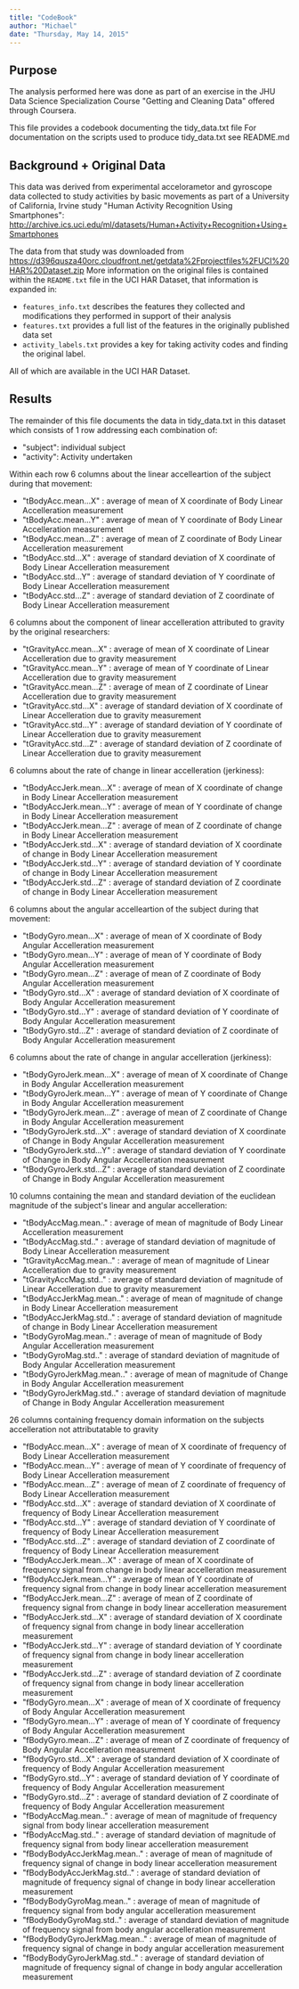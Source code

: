 ```yaml
---
title: "CodeBook"
author: "Michael"
date: "Thursday, May 14, 2015"
---
```

## Purpose
The analysis performed here was done as part of an exercise in the JHU Data Science Specialization Course "Getting and Cleaning Data" offered through Coursera.

This file provides a codebook documenting the tidy_data.txt file
For documentation on the scripts used to produce tidy_data.txt see README.md

## Background + Original Data
This data was derived from experimental accelorametor and gyroscope data collected to study activities by basic movements as part of a University of California, Irvine study "Human Activity Recognition Using Smartphones":  http://archive.ics.uci.edu/ml/datasets/Human+Activity+Recognition+Using+Smartphones

The data from that study was downloaded from https://d396qusza40orc.cloudfront.net/getdata%2Fprojectfiles%2FUCI%20HAR%20Dataset.zip 
More information on the original files is contained within the `README.txt` file in the UCI HAR Dataset, that information is expanded in:

* `features_info.txt` describes the features they collected and modifications they performed in support of their analysis
* `features.txt` provides a full list of the features in the originally published data set
* `activity_labels.txt` provides a key for taking activity codes and finding the original label.

All of which are available in the UCI HAR Dataset.  


## Results
The remainder of this file documents the data in tidy_data.txt in this dataset which consists of 1 row addressing each combination of: 

* "subject": individual subject
* "activity": Activity undertaken

Within each row 6 columns about the linear accelleartion of the subject during that movement:

*   "tBodyAcc.mean...X"	:	average of	mean of	X coordinate of	Body Linear Accelleration	measurement
*	"tBodyAcc.mean...Y"	:	average of	mean of	Y coordinate of	Body Linear Accelleration	measurement
*	"tBodyAcc.mean...Z"	:	average of	mean of	Z coordinate of	Body Linear Accelleration	measurement
*	"tBodyAcc.std...X"	:	average of	standard deviation of	X coordinate of	Body Linear Accelleration	measurement
*	"tBodyAcc.std...Y"	:	average of	standard deviation of	Y coordinate of	Body Linear Accelleration	measurement
*	"tBodyAcc.std...Z"	:	average of	standard deviation of	Z coordinate of	Body Linear Accelleration	measurement

6 columns about the component of linear accelleration attributed to gravity by the original researchers:

*	"tGravityAcc.mean...X"	:	average of	mean of	X coordinate of	Linear Accelleration due to gravity	measurement
*	"tGravityAcc.mean...Y"	:	average of	mean of	Y coordinate of	Linear Accelleration due to gravity	measurement
*	"tGravityAcc.mean...Z"	:	average of	mean of	Z coordinate of	Linear Accelleration due to gravity	measurement
*	"tGravityAcc.std...X"	:	average of	standard deviation of	X coordinate of	Linear Accelleration due to gravity	measurement
*	"tGravityAcc.std...Y"	:	average of	standard deviation of	Y coordinate of	Linear Accelleration due to gravity	measurement
*	"tGravityAcc.std...Z"	:	average of	standard deviation of	Z coordinate of	Linear Accelleration due to gravity	measurement

6 columns about the rate of change in linear accelleration (jerkiness):

*	"tBodyAccJerk.mean...X"	:	average of	mean of	X coordinate of	change in Body Linear Accelleration	measurement
*	"tBodyAccJerk.mean...Y"	:	average of	mean of	Y coordinate of	change in Body Linear Accelleration	measurement
*	"tBodyAccJerk.mean...Z"	:	average of	mean of	Z coordinate of	change in Body Linear Accelleration	measurement
*	"tBodyAccJerk.std...X"	:	average of	standard deviation of	X coordinate of	change in Body Linear Accelleration	measurement
*	"tBodyAccJerk.std...Y"	:	average of	standard deviation of	Y coordinate of	change in Body Linear Accelleration	measurement
*	"tBodyAccJerk.std...Z"	:	average of	standard deviation of	Z coordinate of	change in Body Linear Accelleration	measurement

6 columns about the angular accelleartion of the subject during that movement:

*	"tBodyGyro.mean...X"	:	average of	mean of	X coordinate of	Body Angular Accelleration	measurement
*	"tBodyGyro.mean...Y"	:	average of	mean of	Y coordinate of	Body Angular Accelleration	measurement
*	"tBodyGyro.mean...Z"	:	average of	mean of	Z coordinate of	Body Angular Accelleration	measurement
*	"tBodyGyro.std...X"	:	average of	standard deviation of	X coordinate of	Body Angular Accelleration	measurement
*	"tBodyGyro.std...Y"	:	average of	standard deviation of	Y coordinate of	Body Angular Accelleration	measurement
*	"tBodyGyro.std...Z"	:	average of	standard deviation of	Z coordinate of	Body Angular Accelleration	measurement

6 columns about the rate of change in angular accelleration (jerkiness):

*	"tBodyGyroJerk.mean...X"	:	average of	mean of	X coordinate of	Change in Body Angular Accelleration	measurement
*	"tBodyGyroJerk.mean...Y"	:	average of	mean of	Y coordinate of	Change in Body Angular Accelleration	measurement
*	"tBodyGyroJerk.mean...Z"	:	average of	mean of	Z coordinate of	Change in Body Angular Accelleration	measurement
*	"tBodyGyroJerk.std...X"	:	average of	standard deviation of	X coordinate of	Change in Body Angular Accelleration	measurement
*	"tBodyGyroJerk.std...Y"	:	average of	standard deviation of	Y coordinate of	Change in Body Angular Accelleration	measurement
*	"tBodyGyroJerk.std...Z"	:	average of	standard deviation of	Z coordinate of	Change in Body Angular Accelleration	measurement

10 columns containing the mean and standard deviation of the euclidean magnitude of the subject's linear and angular accelleration:

*	"tBodyAccMag.mean.."	:	average of	mean of	magnitude of	Body Linear Accelleration	measurement
*	"tBodyAccMag.std.."	:	average of	standard deviation of	magnitude of	Body Linear Accelleration	measurement
*	"tGravityAccMag.mean.."	:	average of	mean of	magnitude of	Linear Accelleration due to gravity	measurement
*	"tGravityAccMag.std.."	:	average of	standard deviation of	magnitude of	Linear Accelleration due to gravity	measurement
*	"tBodyAccJerkMag.mean.."	:	average of	mean of	magnitude of	change in Body Linear Accelleration	measurement
*	"tBodyAccJerkMag.std.."	:	average of	standard deviation of	magnitude of	change in Body Linear Accelleration	measurement
*	"tBodyGyroMag.mean.."	:	average of	mean of	magnitude of	Body Angular Accelleration	measurement
*	"tBodyGyroMag.std.."	:	average of	standard deviation of	magnitude of	Body Angular Accelleration	measurement
*	"tBodyGyroJerkMag.mean.."	:	average of	mean of	magnitude of	Change in Body Angular Accelleration	measurement
*	"tBodyGyroJerkMag.std.."	:	average of	standard deviation of	magnitude of	Change in Body Angular Accelleration	measurement

26 columns containing frequency domain information on the subjects accelleration not attributatable to gravity

*	"fBodyAcc.mean...X"	:	average of	mean of	X coordinate of	frequency of Body Linear Accelleration	measurement
*	"fBodyAcc.mean...Y"	:	average of	mean of	Y coordinate of	frequency of Body Linear Accelleration	measurement
*	"fBodyAcc.mean...Z"	:	average of	mean of	Z coordinate of	frequency of Body Linear Accelleration	measurement
*	"fBodyAcc.std...X"	:	average of	standard deviation of	X coordinate of	frequency of Body Linear Accelleration	measurement
*	"fBodyAcc.std...Y"	:	average of	standard deviation of	Y coordinate of	frequency of Body Linear Accelleration	measurement
*	"fBodyAcc.std...Z"	:	average of	standard deviation of	Z coordinate of	frequency of Body Linear Accelleration	measurement
*	"fBodyAccJerk.mean...X"	:	average of	mean of	X coordinate of	frequency signal from change in body linear accelleration	measurement
*	"fBodyAccJerk.mean...Y"	:	average of	mean of	Y coordinate of	frequency signal from change in body linear accelleration	measurement
*	"fBodyAccJerk.mean...Z"	:	average of	mean of	Z coordinate of	frequency signal from change in body linear accelleration	measurement
*	"fBodyAccJerk.std...X"	:	average of	standard deviation of	X coordinate of	frequency signal from change in body linear accelleration	measurement
*	"fBodyAccJerk.std...Y"	:	average of	standard deviation of	Y coordinate of	frequency signal from change in body linear accelleration	measurement
*	"fBodyAccJerk.std...Z"	:	average of	standard deviation of	Z coordinate of	frequency signal from change in body linear accelleration	measurement
*	"fBodyGyro.mean...X"	:	average of	mean of	X coordinate of	frequency of Body Angular Accelleration	measurement
*	"fBodyGyro.mean...Y"	:	average of	mean of	Y coordinate of	frequency of Body Angular Accelleration	measurement
*	"fBodyGyro.mean...Z"	:	average of	mean of	Z coordinate of	frequency of Body Angular Accelleration	measurement
*	"fBodyGyro.std...X"	:	average of	standard deviation of	X coordinate of	frequency of Body Angular Accelleration	measurement
*	"fBodyGyro.std...Y"	:	average of	standard deviation of	Y coordinate of	frequency of Body Angular Accelleration	measurement
*	"fBodyGyro.std...Z"	:	average of	standard deviation of	Z coordinate of	frequency of Body Angular Accelleration	measurement
*	"fBodyAccMag.mean.."	:	average of	mean of	magnitude of	frequency signal from body linear accelleration	measurement
*	"fBodyAccMag.std.."	:	average of	standard deviation of	magnitude of	frequency signal from body linear accelleration	measurement
*	"fBodyBodyAccJerkMag.mean.."	:	average of	mean of	magnitude of	frequency signal of change in body linear accelleration	measurement
*	"fBodyBodyAccJerkMag.std.."	:	average of	standard deviation of	magnitude of	frequency signal of change in body linear accelleration	measurement
*	"fBodyBodyGyroMag.mean.."	:	average of	mean of	magnitude of	frequency signal from body angular accelleration	measurement
*	"fBodyBodyGyroMag.std.."	:	average of	standard deviation of	magnitude of	frequency signal from body angular accelleration	measurement
*	"fBodyBodyGyroJerkMag.mean.."	:	average of	mean of	magnitude of	frequency signal of change in body angular accelleration	measurement
*	"fBodyBodyGyroJerkMag.std.."	:	average of	standard deviation of	magnitude of	frequency signal of change in body angular accelleration	measurement


